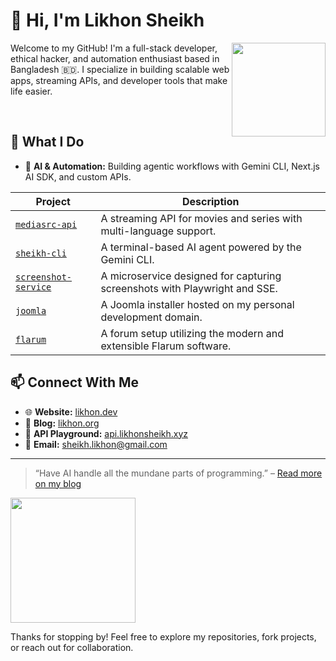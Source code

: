 # 👋 Hi, I'm Likhon Sheikh

<img src="https://media.tenor.com/TyhWL7gJwPgAAAAi/peppo-dance.gif" width="150" align="right">

Welcome to my GitHub! I'm a full-stack developer, ethical hacker, and automation enthusiast based in Bangladesh 🇧🇩. I specialize in building scalable web apps, streaming APIs, and developer tools that make life easier.

<br>

## 🚀 What I Do

- 🧠 **AI & Automation:** Building agentic workflows with Gemini CLI, Next.js AI SDK, and custom APIs.


| Project | Description |
|---|---|
| [`mediasrc-api`](https://github.com/likhonsheikh54/mediasrc-api) | A streaming API for movies and series with multi-language support. |
| [`sheikh-cli`](https://github.com/codedwithlikhon/sheikh-cli) | A terminal-based AI agent powered by the Gemini CLI. |
| [`screenshot-service`](https://github.com/l1khonr/screenshot-service) | A microservice designed for capturing screenshots with Playwright and SSE. |
| [`joomla`](https://likhon.dev/joomla/) | A Joomla installer hosted on my personal development domain. |
| [`flarum`](https://likhon.dev/flarum/) | A forum setup utilizing the modern and extensible Flarum software. |

## 📫 Connect With Me

- 🌐 **Website:** [likhon.dev](https://likhon.dev)
- 📝 **Blog:** [likhon.org](https://likhon.org)
- 🧪 **API Playground:** [api.likhonsheikh.xyz](https://api.likhonsheikh.xyz)
- 📮 **Email:** sheikh.likhon@gmail.com

---

> “Have AI handle all the mundane parts of programming.” – [Read more on my blog](https://likhon.org)

<img src="https://media.tenor.com/D609Ay5PK5QAAAAj/skill-issue-coding.gif" width="200" align="center">

Thanks for stopping by! Feel free to explore my repositories, fork projects, or reach out for collaboration.
